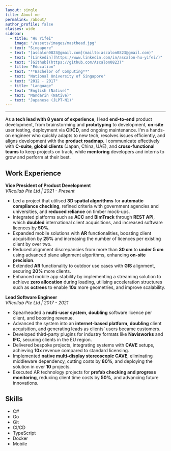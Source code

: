 ```yaml
---
layout: single
title: About me
permalink: /about/
author_profile: false
classes: wide
sidebar:
  - title: "Hu Yifei"
    image: "/assets/images/masthead.jpg"
  - text: "Singapore"
  - text: "[ascalon0823@gmail.com](mailto:ascalon0823@gmail.com)"
  - text: "[Linkedin](https://www.linkedin.com/in/ascalon-hu-yifei/)"
  - text: "[Github](https://github.com/Ascalon0823)"
  - title: "Education"
  - text: "**Bachelor of Computing**" 
  - text: "National University of Singapore"
  - text: "2012 - 2017"
  - title: "Language"
  - text: "English (Native)"
  - text: "Mandarin (Native)"
  - text: "Japanese (JLPT-N1)"
---
```


---
As **a tech lead with 8 years of experience**, I lead **end-to-end** product development, from brainstorming and **prototyping** to development, **on-site** user testing, deployment via **CI/CD**, and ongoing maintenance. I'm a hands-on engineer who quickly adapts to new tech, resolves issues efficiently, and aligns development with the **product roadmap**. I communicate effectively with **C-suite**, **global clients** (Japan, China, UAE), and **cross-functional teams** to keep projects on track, while **mentoring** developers and interns to grow and perform at their best.

## Work Experience
**Vice President of Product Development**\
*VRcollab Pte Ltd | 2021 - Present*

- Led a project that utilised **3D spatial algorithms** for **automatic compliance checking**, refined criteria with government agencies and universities, and **reduced reliance** on timber mock-ups.
- Integrated platforms such as **ACC** and **BimTrack** through **REST API**, which **doubled** international client acquisitions, and increased software licences by **50%**.
- Expanded mobile solutions with **AR** functionalities, boosting client acquisition by **25%** and increasing the number of licences per existing client by over two.
- Reduced alignment discrepancies from more than **30 cm** to **under 5 cm** using advanced plane alignment algorithms, enhancing **on-site precision**.
- Extended **AR** functionality to outdoor use cases with **GIS** alignment, securing **20%** more clients.
- Enhanced mobile app stability by implementing a streaming solution to achieve **zero allocation** during loading, utilising acceleration structures such as **octrees** to enable **10x** more geometries, and improve scalability.


**Lead Software Engineer**\
*VRcollab Pte Ltd | 2017 - 2021*

- Spearheaded a **multi-user system**, **doubling** software licence per client, and boosting revenue.
- Advanced the system into an **internet-based platform**, **doubling** client acquisition, and generating leads as clients’ users became customers.
- Developed third-party plugins for industry formats like **Navisworks** and **IFC**, securing clients in the EU region.
- Delivered bespoke projects, integrating systems with **CAVE** setups, achieving **10x** revenue compared to standard licensing.
- Implemented **native multi-display stereoscopic CAVE**, eliminating middleware dependency, cutting costs by **80%**, and deploying the solution in over **10** projects.
- Executed AR technology projects for **prefab checking and progress monitoring**, reducing client time costs by **50%**, and advancing future innovations.

## Skills

- C#
- Go
- Git
- CI/CD
- TypeScript
- Docker
- Mobile

